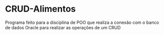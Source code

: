 # CRUD-Alimentos
Programa feito para a disciplina de POO que realiza a conexão com o banco de dados Oracle para realizar as operações de um CRUD

